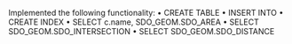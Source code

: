 Implemented the following functionality:
•	CREATE TABLE
•	INSERT INTO
•	CREATE INDEX
•	SELECT c.name, SDO_GEOM.SDO_AREA
•	SELECT SDO_GEOM.SDO_INTERSECTION
•	SELECT SDO_GEOM.SDO_DISTANCE
